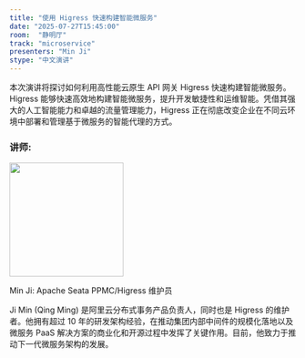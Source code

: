 ```yaml
---
title: "使用 Higress 快速构建智能微服务"
date: "2025-07-27T15:45:00"
room:  "静明厅"
track: "microservice"
presenters: "Min Ji"
stype: "中文演讲"
---
```


本次演讲将探讨如何利用高性能云原生 API 网关 Higress 快速构建智能微服务。Higress 能够快速高效地构建智能微服务，提升开发敏捷性和运维智能。凭借其强大的人工智能能力和卓越的流量管理能力，Higress 正在彻底改变企业在不同云环境中部署和管理基于微服务的智能代理的方式。

### 讲师:

<img src="https://sessionize.com/image/ed51-400o400o1-BTDBgQinUQrS5cv8CRWb4e.jpg" width="200" /><br/>

Min Ji: Apache Seata PPMC/Higress 维护员

Ji Min (Qing Ming) 是阿里云分布式事务产品负责人，同时也是 Higress 的维护者。他拥有超过 10 年的研发架构经验，在推动集团内部中间件的规模化落地以及微服务 PaaS 解决方案的商业化和开源过程中发挥了关键作用。目前，他致力于推动下一代微服务架构的发展。